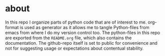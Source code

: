 # about
In this repo I organize parts of python code that are of interest to me. org-format is used as generator as it allows me to tangle Python-files from emacs from where I do my version control too. The python-files in this repo are exported from the ```README.org``` file, which also contains the documentation.
The github-repo itself is set to public for convenience and not for suggesting usage or expectations about contentual stability.
